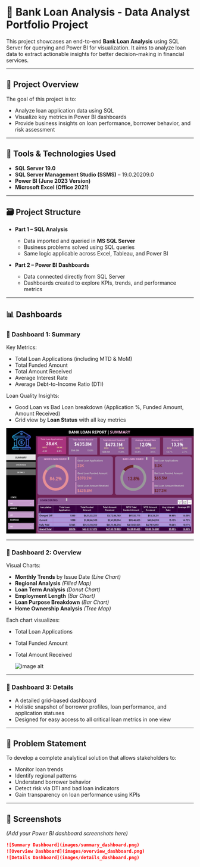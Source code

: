 # 🏦 Bank Loan Analysis - Data Analyst Portfolio Project

This project showcases an end-to-end **Bank Loan Analysis** using SQL Server for querying and Power BI for visualization. It aims to analyze loan data to extract actionable insights for better decision-making in financial services.

---

## 📌 Project Overview

The goal of this project is to:
- Analyze loan application data using SQL
- Visualize key metrics in Power BI dashboards
- Provide business insights on loan performance, borrower behavior, and risk assessment

---

## 🧰 Tools & Technologies Used

- **SQL Server 19.0**
- **SQL Server Management Studio (SSMS)** – 19.0.20209.0
- **Power BI (June 2023 Version)**
- **Microsoft Excel (Office 2021)**

---

## 🗃️ Project Structure

- **Part 1 – SQL Analysis**
  - Data imported and queried in **MS SQL Server**
  - Business problems solved using SQL queries
  - Same logic applicable across Excel, Tableau, and Power BI

- **Part 2 – Power BI Dashboards**
  - Data connected directly from SQL Server
  - Dashboards created to explore KPIs, trends, and performance metrics

---

## 📊 Dashboards

### 🔹 Dashboard 1: Summary

Key Metrics:
- Total Loan Applications (including MTD & MoM)
- Total Funded Amount
- Total Amount Received
- Average Interest Rate
- Average Debt-to-Income Ratio (DTI)

Loan Quality Insights:
- Good Loan vs Bad Loan breakdown (Application %, Funded Amount, Amount Received)
- Grid view by **Loan Status** with all key metrics
  
![image alt](https://github.com/Sneha-CR/Bank_Loan_Analysis/blob/5b4411d9ea929378750595a89a8d5c64f6cbe154/Summary.png)

---

### 🔹 Dashboard 2: Overview

Visual Charts:
- **Monthly Trends** by Issue Date *(Line Chart)*
- **Regional Analysis** *(Filled Map)*
- **Loan Term Analysis** *(Donut Chart)*
- **Employment Length** *(Bar Chart)*
- **Loan Purpose Breakdown** *(Bar Chart)*
- **Home Ownership Analysis** *(Tree Map)*

Each chart visualizes:
- Total Loan Applications
- Total Funded Amount
- Total Amount Received

  ![image alt]()


---

### 🔹 Dashboard 3: Details

- A detailed grid-based dashboard
- Holistic snapshot of borrower profiles, loan performance, and application statuses
- Designed for easy access to all critical loan metrics in one view

---

## 📌 Problem Statement

To develop a complete analytical solution that allows stakeholders to:
- Monitor loan trends
- Identify regional patterns
- Understand borrower behavior
- Detect risk via DTI and bad loan indicators
- Gain transparency on loan performance using KPIs

---

## 📎 Screenshots

*(Add your Power BI dashboard screenshots here)*

```markdown
![Summary Dashboard](images/summary_dashboard.png)
![Overview Dashboard](images/overview_dashboard.png)
![Details Dashboard](images/details_dashboard.png)
